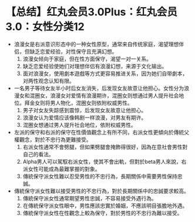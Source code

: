 # 【总结】红丸会员3.0Plus：红丸会员3.0：女性分类12

-   浪漫女是右派意识形态中的一种女性原型，通常来自传统家庭，渴望理想伴侣，但缺乏恋爱经验，对性保守且充满幻想。
    1.  浪漫女倾向于家庭，但在性方面保守，渴望一对一关系。
    2.  缺乏恋爱经验使她们对理想伴侣有浪漫幻想，来源于文化输出。
    3.  面对浪漫女，使用劇本遊戲等方式更容易推进关系，因为她们自带劇本，对两性观念认知有限。
-   一名男子等待女友半小时后女友消失，后发现女友故意让他担心。女性分为浪漫女和混圈女，浪漫女对爱情有浪漫期许，混圈女则想通过男人提升社会地位。拜金女则将男人物化，混圈女则依附权威男性。
    1.  男子对女友失踪感到震惊，后发现女友故意让他担心。
    2.  浪漫女认为爱情应该像韩剧一样浪漫，对男友有期许。
    3.  混圈女想通过男人提升社会地位，依附权威男性。
-   左派的保守和右派的保守在性價值觀念上有所不同，右派女性更傾向於傳統父權觀念，對於不忠行為更難接受。
    1.  右派女性通常不會劈腿，但如果劈腿會掩飾得很好，因為在意社會男性對自己的看法。
    2.  Alpha男人可以駕馭右派女性，使其不會出軌，但對於beta男人來說，右派女性可能成為最難掌握的對象。
    3.  傳統保守派女性難以忍受男性的不忠行為，長期關係中需要男性保持忠誠。
-   傳統保守派女性難以接受男性的不忠行為，對於長期關係中的忠誠要求較高。
    1.  傳統保守派女性通常期望男性忠誠，不容易接受外遇行為。
    2.  在傳統保守派女性眼中，男性應該忠實於婚姻，不應該明目張膽地外遇。
    3.  傳統保守派女性在性觀念上較為保守，對於男性的不忠行為難以接受。